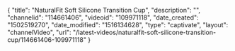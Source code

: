 {
    "title": "NaturalFit Soft Silicone Transition Cup",
    "description": "",
    "channelid": "114661406",
    "videoid": "109971118",
    "date_created": "1502519270",
    "date_modified": "1516134628",
    "type": "captivate",
    "layout": "channelVideo",
    "url": "\/latest-videos\/naturalfit-soft-silicone-transition-cup\/114661406-109971118"
}